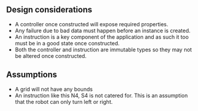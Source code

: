 ## Design considerations   

*	A controller once constructed will expose required properties.
*	Any failure due to bad data must happen before an instance is created.
*	An instruction is a key component of the application and as such it too must be in a good state once constructed.
*	Both the controller and instruction are immutable types so they may not be altered once constructed. 

## Assumptions   

*	A grid will not have any bounds
*	An instruction like this N4, S4 is not catered for. This is an assumption that the robot can only turn left or right. 

